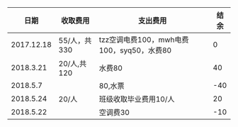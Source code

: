 ﻿|日期|收取费用|支出费用|结余|
|----|-------|-------|----|
|2017.12.18|55/人，共330|tzz空调电费100，mwh电费100，syq50，水费80|0
|2018.3.21|20/人,共120|水费80|40
|2018.5.7||80,水票|-40|
|2018.5.24|20/人|班级收取毕业费用10/人|20|
|2018.5.22||空调费30|-10|
